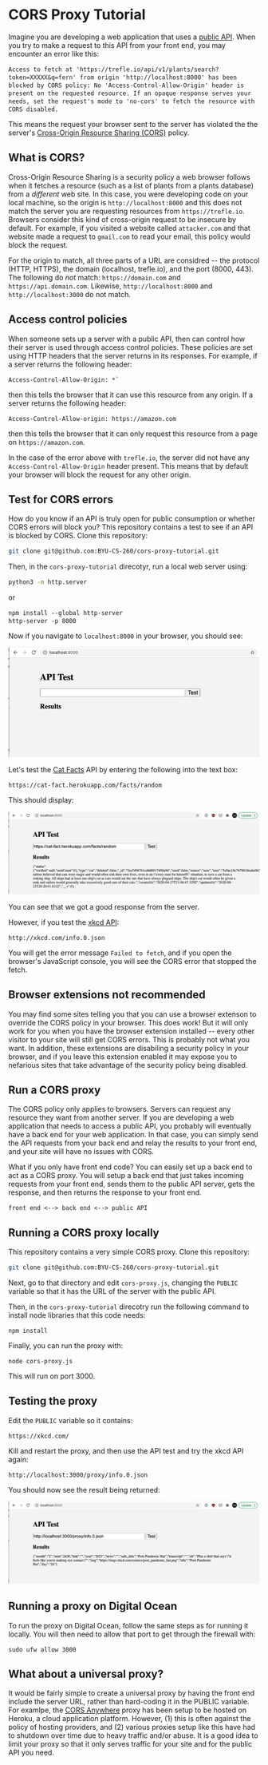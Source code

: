 # CORS Proxy Tutorial

Imagine you are developing a web application that uses a [public API](https://github.com/public-apis/public-apis).
When you try to make a request to this API from your front end, you may encounter an error like this:

```
Access to fetch at 'https://trefle.io/api/v1/plants/search?token=XXXXX&q=fern' from origin 'http://localhost:8000' has been blocked by CORS policy: No 'Access-Control-Allow-Origin' header is present on the requested resource. If an opaque response serves your needs, set the request's mode to 'no-cors' to fetch the resource with CORS disabled.
```

This means the request your browser sent to the server has violated the the server's [Cross-Origin Resource Sharing (CORS)](https://developer.mozilla.org/en-US/docs/Web/HTTP/CORS) policy.

## What is CORS?

Cross-Origin Resource Sharing is a security policy a web browser follows when it fetches a resource (such as a list of plants from a plants database) from a *different* web site. In this case, you were developing code on your local machine, so the origin is `http://localhost:8000` and this does not match the server you are requesting resources from `https://trefle.io`. Browsers consider this kind of cross-origin request to be insecure by default. For example, if you visited a website called `attacker.com` and that website made a request to `gmail.com` to read your email, this policy would block the request.

For the origin to match, all three parts of a URL are considred -- the protocol (HTTP, HTTPS), the domain (localhost, trefle.io), and the port (8000, 443). The following do *not* match: `https://domain.com` and `https://api.domain.com`. Likewise, `http://localhost:8000` and `http://localhost:3000` do not match.

## Access control policies

When someone sets up a server with a public API, then can control how their server is used through access control policies. These policies are set using HTTP headers that the server returns in its responses. For example, if a server returns the following header:

```
Access-Control-Allow-Origin: *`
```

then this tells the browser that it can use this resource from any origin. If a server returns the following header:

```
Access-Control-Allow-origin: https://amazon.com
```

then this tells the browser that it can only request this resource from a page on `https://amazon.com`. 

In the case of the error above with `trefle.io`, the server did not have any `Access-Control-Allow-Origin` header present. This means that by default your browser will block the request for any other origin.

## Test for CORS errors

How do you know if an API is truly open for public consumption or whether CORS errors will block you?
This repository contains a test to see if an API is blocked by CORS. Clone this repository:

```bash
git clone git@github.com:BYU-CS-260/cors-proxy-tutorial.git
```

Then, in the `cors-proxy-tutorial` direcotyr, run a local web server using:

```bash
python3 -m http.server
```
or
```
npm install --global http-server
http-server -p 8000
```

Now if you navigate to `localhost:8000` in your browser, you should see:

![api test](./images/api-test.png)

Let's test the [Cat Facts](https://alexwohlbruck.github.io/cat-facts/) API by entering the following into the text box:

```
https://cat-fact.herokuapp.com/facts/random
```

This should display:

![api test results](./images/api-test-results.png)

You can see that we got a good response from the server.

However, if you test the [xkcd API](https://xkcd.com/json.html):

```
http://xkcd.com/info.0.json 
```

You will get the error message `Failed to fetch`, and if you open the browser's JavaScript console, you will see the CORS error that stopped the fetch.

## Browser extensions not recommended

You may find some sites telling you that you can use a browser extenson to override the CORS policy in your browser. This does work! But it will only work for you when you have the browser extension installed -- every other visitor to your site will still get CORS errors. This is probably not what you want. In addition, these extensions are disabiling a security policy in your browser, and if you leave this extension enabled it may expose you to nefarious sites that take advantage of the security policy being disabled.

## Run a CORS proxy

The CORS policy only applies to browsers. Servers can request any resource they want from another server. If you are developing a web application that needs to access a public API, you probably will eventually have a back end for your web application. In that case, you can simply send the API requests from your back end and relay the results to your front end, and your site will have no issues with CORS.

What if you only have front end code? You can easily set up a back end to act as a CORS proxy. You will setup a back end that just takes incoming requests from your front end, sends them to the public API server, gets the response, and then returns the response to your front end.

```
front end <--> back end <--> public API
```

## Running a CORS proxy locally

This repository contains a very simple CORS proxy. Clone this repository:

```bash
git clone git@github.com:BYU-CS-260/cors-proxy-tutorial.git
```

Next, go to that directory and edit `cors-proxy.js`, changing the `PUBLIC` variable so that it has the URL of the server with the public API.

Then, in the `cors-proxy-tutorial` direcotry run the following command to install node libraries that this code needs:

```
npm install
```

Finally, you can run the proxy with:

```
node cors-proxy.js
```

This will run on port 3000. 

## Testing the proxy

Edit the `PUBLIC` variable so it contains:

```
https://xkcd.com/
```

Kill and restart the proxy, and then use the API test and try the xkcd API again:

```
http://localhost:3000/proxy/info.0.json
```

You should now see the result being returned:

![xkcd test](./images/xkcd-test.png)

## Running a proxy on Digital Ocean

To run the proxy on Digital Ocean, follow the same steps as for running it locally. You will then need to allow that port to get through the firewall with:

```
sudo ufw allow 3000
```

## What about a universal proxy?

It would be fairly simple to create a universal proxy by having the front end include the server URL, rather than hard-coding it in the PUBLIC variable. For examlpe, the [CORS Anywhere](https://github.com/Rob--W/cors-anywhere) proxy has been setup to be hosted on Heroku, a cloud application platform. However, (1) this is often against the policy of hosting providers, and (2) various proxies setup like this have had to shutdown over time due to heavy traffic and/or abuse. It is a good idea to limit your proxy so that it only serves traffic for your site and for the public API you need.
